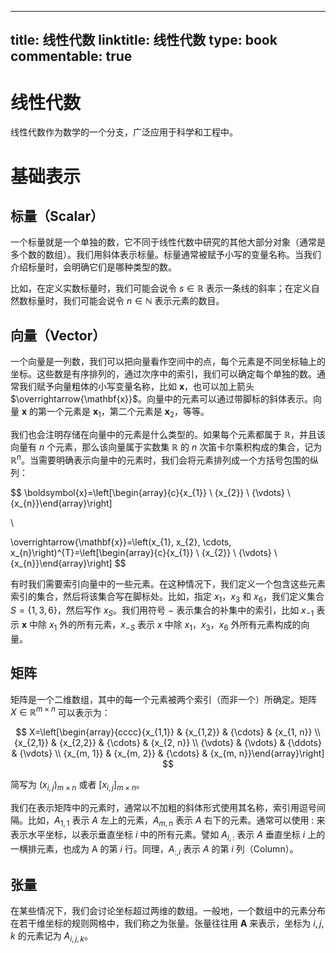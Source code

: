 
---
title: 线性代数
linktitle: 线性代数
type: book
commentable: true
---

# 线性代数

线性代数作为数学的一个分支，广泛应用于科学和工程中。

# 基础表示

## 标量（Scalar）

一个标量就是一个单独的数，它不同于线性代数中研究的其他大部分对象（通常是多个数的数组）。我们用斜体表示标量。标量通常被赋予小写的变量名称。当我们介绍标量时，会明确它们是哪种类型的数。

比如，在定义实数标量时，我们可能会说令 $s \in \mathbb{R}$ 表示一条线的斜率；在定义自然数标量时，我们可能会说令 $n \in \mathbb{N}$ 表示元素的数目。

## 向量（Vector）

一个向量是一列数，我们可以把向量看作空间中的点，每个元素是不同坐标轴上的坐标。这些数是有序排列的，通过次序中的索引，我们可以确定每个单独的数。通常我们赋予向量粗体的小写变量名称，比如 $\mathbf{x}$，也可以加上箭头 $\overrightarrow{\mathbf{x}}$。向量中的元素可以通过带脚标的斜体表示。向量 $\mathbf{x}$ 的第一个元素是 $\mathbf{x}_1$，第二个元素是 $\mathbf{x}_2$，等等。

我们也会注明存储在向量中的元素是什么类型的。如果每个元素都属于 $\mathbb{R}$，并且该向量有 $n$ 个元素，那么该向量属于实数集 $\mathbb{R}$ 的 $n$ 次笛卡尔乘积构成的集合，记为 $\mathbb{R}^n$。当需要明确表示向量中的元素时，我们会将元素排列成一个方括号包围的纵列：

$$
\boldsymbol{x}=\left[\begin{array}{c}{x_{1}} \\ {x_{2}} \\ {\vdots} \\ {x_{n}}\end{array}\right]

\\

\overrightarrow{\mathbf{x}}=\left(x_{1}, x_{2}, \cdots, x_{n}\right)^{T}=\left[\begin{array}{c}{x_{1}} \\ {x_{2}} \\ {\vdots} \\ {x_{n}}\end{array}\right]
$$

有时我们需要索引向量中的一些元素。在这种情况下，我们定义一个包含这些元素索引的集合，然后将该集合写在脚标处。比如，指定 $x_1$，$x_3$ 和 $x_6$，我们定义集合 $S=\{1,3,6\}$，然后写作 $x_S$。我们用符号 $-$ 表示集合的补集中的索引，比如 $x_{-1}$ 表示 $\mathbf{x}$ 中除 $x_1$ 外的所有元素，$x_{-S}$ 表示 $x$ 中除 $x_1$，$x_3$，$x_6$ 外所有元素构成的向量。

## 矩阵

矩阵是一个二维数组，其中的每一个元素被两个索引（而非一个）所确定。矩阵 $X \in \mathbb{R}^{m \times n}$ 可以表示为：

$$
X=\left[\begin{array}{cccc}{x_{1,1}} & {x_{1,2}} & {\cdots} & {x_{1, n}} \\ {x_{2,1}} & {x_{2,2}} & {\cdots} & {x_{2, n}} \\ {\vdots} & {\vdots} & {\ddots} & {\vdots} \\ {x_{m, 1}} & {x_{m, 2}} & {\cdots} & {x_{m, n}}\end{array}\right]
$$

简写为 $\left(x_{i, j}\right)_{m \times n}$ 或者 $\left[x_{i, j}\right]_{m \times n}$。

我们在表示矩阵中的元素时，通常以不加粗的斜体形式使用其名称，索引用逗号间隔。比如，$A_{1,1}$ 表示 $A$ 左上的元素，$A_{m,n}$ 表示 $A$ 右下的元素。通常可以使用 $:$ 来表示水平坐标，以表示垂直坐标 $i$ 中的所有元素。譬如 $A_{i,:}$ 表示 $A$ 垂直坐标 $i$ 上的一横排元素，也成为 A 的第 $i$ 行。同理，$A_{:,i}$ 表示 $A$ 的第 $i$ 列（Column）。

## 张量

在某些情况下，我们会讨论坐标超过两维的数组。一般地，一个数组中的元素分布在若干维坐标的规则网格中，我们称之为张量。张量往往用 $\mathbf{A}$ 来表示，坐标为 $i,j,k$ 的元素记为 $A_{i,j,k}$。

    